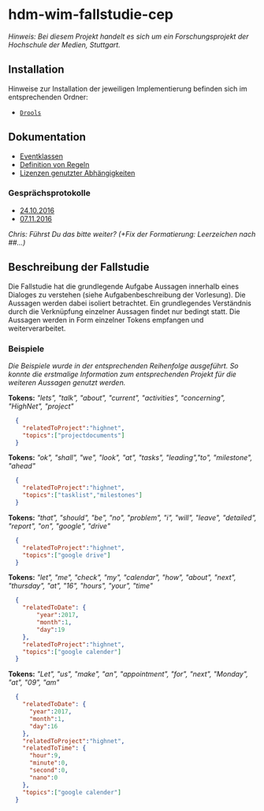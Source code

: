 # hdm-wim-fallstudie-cep

*Hinweis: Bei diesem Projekt handelt es sich um ein Forschungsprojekt der Hochschule der Medien, Stuttgart.*


## Installation
Hinweise zur Installation der jeweiligen Implementierung befinden sich im entsprechenden Ordner:
*   [`Drools`](https://github.com/Purii/hdm-wim-fallstudie-cep/tree/master/drools/README.md)

## Dokumentation
*   [Eventklassen](/hdm-wim-fallstudie-cep/Eventklassen)
*   [Definition von Regeln](/hdm-wim-fallstudie-cep/Regeln)
*   [Lizenzen genutzter Abhängigkeiten](/hdm-wim-fallstudie-cep/ThirdPartyLicenses)

### Gesprächsprotokolle
*   [24.10.2016](/hdm-wim-fallstudie-cep/2016-10/Okt-24)
*   [07.11.2016](/hdm-wim-fallstudie-cep/2016-11/Nov-07)


*Chris: Führst Du das bitte weiter? (+Fix der Formatierung: Leerzeichen nach ##...)*


## Beschreibung der Fallstudie
Die Fallstudie hat die grundlegende Aufgabe Aussagen innerhalb eines Dialoges zu verstehen (siehe Aufgabenbeschreibung der Vorlesung). Die Aussagen werden dabei isoliert betrachtet. Ein grundlegendes Verständnis durch die Verknüpfung einzelner Aussagen findet nur bedingt statt.
Die Aussagen werden in Form einzelner Tokens empfangen und weiterverarbeitet.

### Beispiele
*Die Beispiele wurde in der entsprechenden Reihenfolge ausgeführt. So konnte die erstmalige Information zum entsprechenden Projekt für die weiteren Aussagen genutzt werden.*

**Tokens:** *"lets", "talk", "about", "current",  "activities", "concerning", "HighNet", "project"*

```json
  {
    "relatedToProject":"highnet",
    "topics":["projectdocuments"]
  }
```

 **Tokens:** *"ok", "shall", "we", "look", "at", "tasks", "leading","to", "milestone", "ahead"*

```json
  {
    "relatedToProject":"highnet",
    "topics":["tasklist","milestones"]
  }
```

**Tokens:** *"that", "should", "be", "no", "problem", "i", "will", "leave", "detailed", "report", "on", "google", "drive"*

```json
  {
    "relatedToProject":"highnet",
    "topics":["google drive"]
  }
```

**Tokens:** *"let", "me", "check", "my", "calendar", "how", "about", "next", "thursday", "at", "16", "hours", "your", "time"*

```json
  {
    "relatedToDate": {
        "year":2017,
        "month":1,
        "day":19
    },
    "relatedToProject":"highnet",
    "topics":["google calender"]
  }
```

**Tokens:** *"Let", "us", "make", "an", "appointment", "for", "next", "Monday", "at", "09", "am"*

```json
  {
    "relatedToDate": {
      "year":2017,
      "month":1,
      "day":16
    },
    "relatedToProject":"highnet",
    "relatedToTime": {
      "hour":9,
      "minute":0,
      "second":0,
      "nano":0
    },
    "topics":["google calender"]
  }
```
